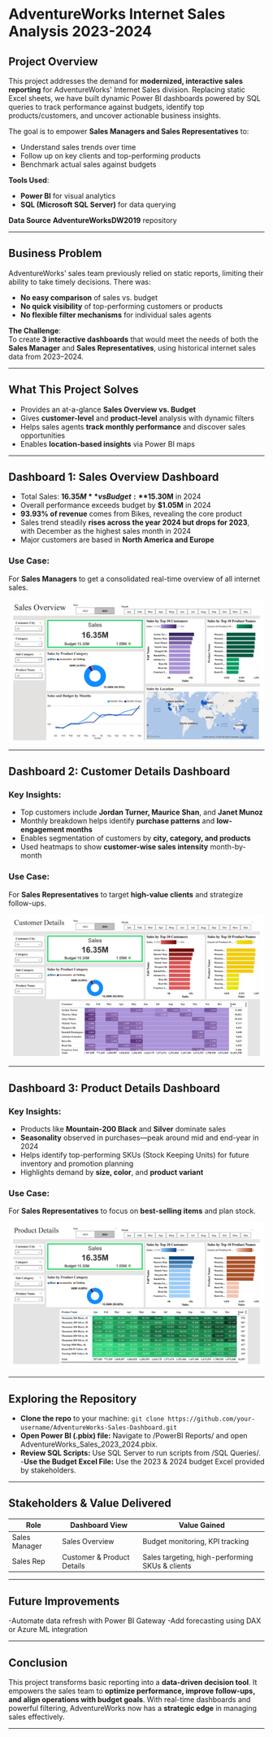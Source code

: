 # AdventureWorks Internet Sales Analysis 2023-2024

##  Project Overview

This project addresses the demand for **modernized, interactive sales reporting** for AdventureWorks' Internet Sales division. Replacing static Excel sheets, we have built dynamic Power BI dashboards 
powered by SQL queries to track performance against budgets, identify top products/customers, and uncover actionable business insights.

The goal is to empower **Sales Managers and Sales Representatives** to:
- Understand sales trends over time
- Follow up on key clients and top-performing products
- Benchmark actual sales against budgets

**Tools Used**:  
- **Power BI** for visual analytics  
- **SQL (Microsoft SQL Server)** for data querying  

**Data Source**
**AdventureWorksDW2019** repository

---

##  Business Problem

AdventureWorks’ sales team previously relied on static reports, limiting their ability to take timely decisions. There was:
- **No easy comparison** of sales vs. budget
- **No quick visibility** of top-performing customers or products
- **No flexible filter mechanisms** for individual sales agents

**The Challenge**:  
To create **3 interactive dashboards** that would meet the needs of both the **Sales Manager** and **Sales Representatives**, using historical internet sales data from 2023–2024.

___


##  What This Project Solves

- Provides an at-a-glance **Sales Overview vs. Budget**
- Gives **customer-level** and **product-level** analysis with dynamic filters
- Helps sales agents **track monthly performance** and discover sales opportunities
- Enables **location-based insights** via Power BI maps

___

##  Dashboard 1: **Sales Overview Dashboard**

- Total Sales: **$16.35M** vs Budget: **$15.30M**  in 2024
- Overall performance exceeds budget by **$1.05M** in 2024
- **93.93% of revenue** comes from Bikes, revealing the core product
- Sales trend steadily **rises across the year 2024 but drops for 2023**, with December as the highest sales month in 2024
- Major customers are based in **North America and Europe**

###  Use Case:
For **Sales Managers** to get a consolidated real-time overview of all internet sales.

![Sales Overview](./Dashboards/Sales_Overview_image.jpg)

___

##  Dashboard 2: **Customer Details Dashboard**

###  Key Insights:

- Top customers include **Jordan Turner, Maurice Shan**, and **Janet Munoz**
- Monthly breakdown helps identify **purchase patterns** and **low-engagement months**
- Enables segmentation of customers by **city, category, and products**
- Used heatmaps to show **customer-wise sales intensity** month-by-month

###  Use Case:
For **Sales Representatives** to target **high-value clients** and strategize follow-ups.

![Customer Details](./Dashboards/Customer_Details_image.jpg)

___

##  Dashboard 3: **Product Details Dashboard**

###  Key Insights:

- Products like **Mountain-200 Black** and **Silver** dominate sales
- **Seasonality** observed in purchases—peak around mid and end-year in 2024
- Helps identify top-performing SKUs (Stock Keeping Units) for future inventory and promotion planning
- Highlights demand by **size, color**, and **product variant**

###  Use Case:
For **Sales Representatives** to focus on **best-selling items** and plan stock.

![Product Details](./Dashboards/Product_Details_image.jpg)

___

## Exploring the Repository

- **Clone the repo** to your machine:
 `git clone https://github.com/your-username/AdventureWorks-Sales-Dashboard.git`
- **Open Power BI (.pbix) file:**
  Navigate to /PowerBI Reports/ and open AdventureWorks_Sales_2023_2024.pbix.
- **Review SQL Scripts:**
  Use SQL Server to run scripts from /SQL Queries/.
-**Use the Budget Excel File:**
  Use the 2023 & 2024 budget Excel provided by stakeholders.

___

## Stakeholders & Value Delivered

| Role          | Dashboard View             | Value Gained                                    |
| ------------- | -------------------------- | ----------------------------------------------- |
| Sales Manager | Sales Overview             | Budget monitoring, KPI tracking                 |
| Sales Rep     | Customer & Product Details | Sales targeting, high-performing SKUs & clients |


___

## Future Improvements

-Automate data refresh with Power BI Gateway
-Add forecasting using DAX or Azure ML integration

___

## Conclusion

This project transforms basic reporting into a **data-driven decision tool**. It empowers the sales team to **optimize performance, improve follow-ups, and align operations with budget goals**. With real-time dashboards and powerful filtering, AdventureWorks now has a **strategic edge** in managing sales effectively.

___
